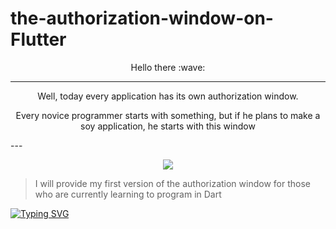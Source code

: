 # the-authorization-window-on-Flutter
<p align="center" dir="auto"> Hello there :wave: </p>

--- 
<p align="center" dir="auto">Well, today every application has its own authorization window.</p>
<p align="center" dir="auto">Every novice programmer starts with something, but if he plans to make a soy application, he starts with this window</p>
--- 

<p align="center">
  <img src="https://ibb.co/cYSXwSB">
</p>

>I will provide my first version of the authorization window for those who are currently learning to program in Dart

[![Typing SVG](https://readme-typing-svg.herokuapp.com?color=%2336BCF7&lines=Flutter)](https://flutter.dev)
